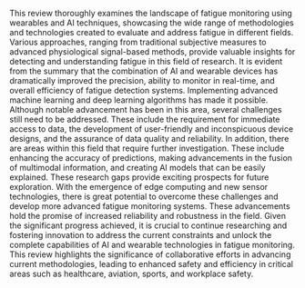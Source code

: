 This review thoroughly examines the landscape of fatigue monitoring using wearables and AI techniques, showcasing the wide range of methodologies and technologies created to evaluate and address fatigue in different fields. Various approaches, ranging from traditional subjective measures to advanced physiological signal-based methods, provide valuable insights for detecting and understanding fatigue in this field of research. It is evident from the summary that the combination of AI and wearable devices has dramatically improved the precision, ability to monitor in real-time, and overall efficiency of fatigue detection systems. Implementing advanced machine learning and deep learning algorithms has made it possible. Although notable advancement has been in this area, several challenges still need to be addressed. These include the requirement for immediate access to data, the development of user-friendly and inconspicuous device designs, and the assurance of data quality and reliability. In addition, there are areas within this field that require further investigation. These include enhancing the accuracy of predictions, making advancements in the fusion of multimodal information, and creating AI models that can be easily explained. These research gaps provide exciting prospects for future exploration. With the emergence of edge computing and new sensor technologies, there is great potential to overcome these challenges and develop more advanced fatigue monitoring systems. These advancements hold the promise of increased reliability and robustness in the field. Given the significant progress achieved, it is crucial to continue researching and fostering innovation to address the current constraints and unlock the complete capabilities of AI and wearable technologies in fatigue monitoring. This review highlights the significance of collaborative efforts in advancing current methodologies, leading to enhanced safety and efficiency in critical areas such as healthcare, aviation, sports, and workplace safety.
